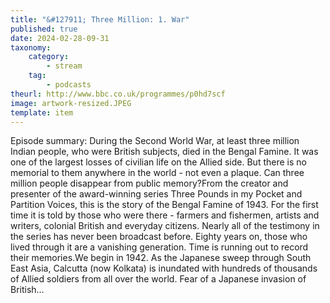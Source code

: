 ```yaml
---
title: "&#127911; Three Million: 1. War"
published: true
date: 2024-02-28-09-31
taxonomy:
    category:
        - stream
    tag:
        - podcasts
theurl: http://www.bbc.co.uk/programmes/p0hd7scf
image: artwork-resized.JPEG
template: item
---
```


Episode summary: During the Second World War, at least three million Indian people, who were British subjects, died in the Bengal Famine. It was one of the largest losses of civilian life on the Allied side. But there is no memorial to them anywhere in the world - not even a plaque. Can three million people disappear from public memory?From the creator and presenter of the award-winning series Three Pounds in my Pocket and Partition Voices, this is the story of the Bengal Famine of 1943. For the first time it is told by those who were there - farmers and fishermen, artists and writers, colonial British and everyday citizens. Nearly all of the testimony in the series has never been broadcast before. Eighty years on, those who lived through it are a vanishing generation. Time is running out to record their memories.We begin in 1942. As the Japanese sweep through South East Asia, Calcutta (now Kolkata) is inundated with hundreds of thousands of Allied soldiers from all over the world. Fear of a Japanese invasion of British&hellip;
